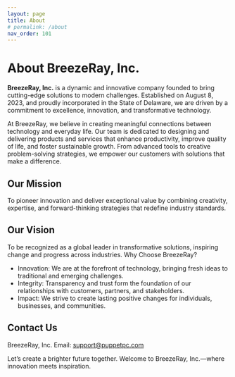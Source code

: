 ```yaml
---
layout: page
title: About
# permalink: /about
nav_order: 101
---
```


# About BreezeRay, Inc. #

**BreezeRay, Inc.** is a dynamic and innovative company founded to bring cutting-edge solutions to modern challenges. Established on August 8, 2023, and proudly incorporated in the State of Delaware, we are driven by a commitment to excellence, innovation, and transformative technology.

At BreezeRay, we believe in creating meaningful connections between technology and everyday life. Our team is dedicated to designing and delivering products and services that enhance productivity, improve quality of life, and foster sustainable growth. From advanced tools to creative problem-solving strategies, we empower our customers with solutions that make a difference.

## Our Mission ##

To pioneer innovation and deliver exceptional value by combining creativity, expertise, and forward-thinking strategies that redefine industry standards.

## Our Vision ##

To be recognized as a global leader in transformative solutions, inspiring change and progress across industries.
Why Choose BreezeRay?

- Innovation: We are at the forefront of technology, bringing fresh ideas to traditional and emerging challenges.
- Integrity: Transparency and trust form the foundation of our relationships with customers, partners, and stakeholders.
- Impact: We strive to create lasting positive changes for individuals, businesses, and communities.

## Contact Us ##

BreezeRay, Inc.
Email: support@puppetpc.com

Let’s create a brighter future together. Welcome to BreezeRay, Inc.—where innovation meets inspiration.
